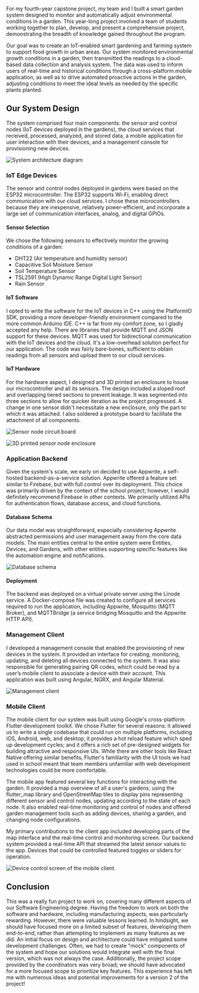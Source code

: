 For my fourth-year capstone project, my team and I built a smart garden system designed to monitor and automatically adjust environmental conditions in a garden. This year-long project involved a team of students working together to plan, develop, and present a comprehensive project, demonstrating the breadth of knowledge gained throughout the program.

Our goal was to create an IoT-enabled smart gardening and farming system to support food growth in urban areas. Our system monitored environmental growth conditions in a garden, then transmitted the readings to a cloud-based data collection and analysis system. The data was used to inform users of real-time and historical conditions through a cross-platform mobile application, as well as to drive automated proactive actions in the garden, adjusting conditions to meet the ideal levels as needed by the specific plants planted.

## Our System Design

The system comprised four main components: the sensor and control nodes (IoT devices deployed in the gardens), the cloud services that received, processed, analyzed, and stored data, a mobile application for user interaction with their devices, and a management console for provisioning new devices.

![System architecture diagram](https://raw.githubusercontent.com/computebender/benmunrome-articles/a69111118d8292d7ab91f47b17a0f06f01206a25/capstone-smart-garden/system_architecture.png "System architecture diagram.")

### IoT Edge Devices

The sensor and control nodes deployed in gardens were based on the ESP32 microcontroller. The ESP32 supports Wi-Fi, enabling direct communication with our cloud services. I chose these microcontrollers because they are inexpensive, relatively power-efficient, and incorporate a large set of communication interfaces, analog, and digital GPIOs.

#### Sensor Selection

We chose the following sensors to effectively monitor the growing conditions of a garden:

- DHT22​ (Air temperature and humidity sensor)
- Capacitive Soil Moisture Sensor​
- Soil Temperature Sensor​
- TSL2591 (High Dynamic Range Digital Light Sensor)
- Rain Sensor​

#### IoT Software

I opted to write the software for the IoT devices in C++ using the PlatformIO SDK, providing a more developer-friendly environment compared to the more common Arduino IDE. C++ is far from my comfort zone, so I gladly accepted any help. There are libraries that provide MQTT and JSON support for these devices. MQTT was used for bidirectional communication with the IoT devices and the cloud. It's a low-overhead solution perfect for our application. The code was fairly bare-bones, sufficient to obtain readings from all sensors and upload them to our cloud services.

#### IoT Hardware

For the hardware aspect, I designed and 3D printed an enclosure to house our microcontroller and all its sensors. The design included a sloped roof and overlapping tiered sections to prevent leakage. It was segmented into three sections to allow for quicker iteration as the project progressed. A change in one sensor didn't necessitate a new enclosure, only the part to which it was attached. I also soldered a prototype board to facilitate the attachment of all components.

![Sensor node circuit board](https://raw.githubusercontent.com/computebender/benmunrome-articles/a69111118d8292d7ab91f47b17a0f06f01206a25/capstone-smart-garden/circuit_board.png "Circuit board that I soldered for the sensor node.")

![3D printed sensor node enclosure](https://raw.githubusercontent.com/computebender/benmunrome-articles/a69111118d8292d7ab91f47b17a0f06f01206a25/capstone-smart-garden/enclosure.png "3D printed enclosure for the sensor node.")

### Application Backend

Given the system's scale, we early on decided to use Appwrite, a self-hosted backend-as-a-service solution. Appwrite offered a feature set similar to Firebase, but with full control over its deployment. This choice was primarily driven by the context of the school project; however, I would definitely recommend Firebase in other contexts. We primarily utilized APIs for authentication flows, database access, and cloud functions.

#### Database Schema

Our data model was straightforward, especially considering Appwrite abstracted permissions and user management away from the core data models. The main entities central to the entire system were Entities, Devices, and Gardens, with other entities supporting specific features like the automation engine and notifications.

![Database schema](https://raw.githubusercontent.com/computebender/benmunrome-articles/a69111118d8292d7ab91f47b17a0f06f01206a25/capstone-smart-garden/database_schema.png "The database schema supporting our system.")

#### Deployment

The backend was deployed on a virtual private server using the Linode service. A Docker-compose file was created to configure all services required to run the application, including Appwrite, Mosquitto (MQTT Broker), and MQTTBridge (a service bridging Mosquitto and the Appwrite HTTP API).

### Management Client

I developed a management console that enabled the provisioning of new devices in the system. It provided an interface for creating, monitoring, updating, and deleting all devices connected to the system. It was also responsible for generating pairing QR codes, which could be read by a user’s mobile client to associate a device with their account. This application was built using Angular, NGRX, and Angular Material.

![Management client](https://raw.githubusercontent.com/computebender/benmunrome-articles/a69111118d8292d7ab91f47b17a0f06f01206a25/capstone-smart-garden/management_client.png "Angular application for managing and provisioning devices.")

### Mobile Client

The mobile client for our system was built using Google's cross-platform Flutter development toolkit. We chose Flutter for several reasons: it allowed us to write a single codebase that could run on multiple platforms, including iOS, Android, web, and desktop; it provides a hot reload feature which sped up development cycles; and it offers a rich set of pre-designed widgets for building attractive and responsive UIs. While there are other tools like React Native offering similar benefits, Flutter's familiarity with the UI tools we had used in school meant that team members unfamiliar with web development technologies could be more comfortable.

The mobile app featured several key functions for interacting with the garden. It provided a map overview of all a user's gardens, using the flutter_map library and OpenStreetMap tiles to display pins representing different sensor and control nodes, updating according to the state of each node. It also enabled real-time monitoring and control of nodes and offered garden management tools such as adding devices, sharing a garden, and changing node configurations.

My primary contributions to the client app included developing parts of the map interface and the real-time control and monitoring screen. Our backend system provided a real-time API that streamed the latest sensor values to the app. Devices that could be controlled featured toggles or sliders for operation.

![](https://raw.githubusercontent.com/computebender/benmunrome-articles/a69111118d8292d7ab91f47b17a0f06f01206a25/capstone-smart-garden/mobile_client.png "Device control screen of the mobile client.")

## Conclusion

This was a really fun project to work on, covering many different aspects of our Software Engineering degree. Having the freedom to work on both the software and hardware, including manufacturing aspects, was particularly rewarding. However, there were valuable lessons learned. In hindsight, we should have focused more on a limited subset of features, developing them end-to-end, rather than attempting to implement as many features as we did. An initial focus on design and architecture could have mitigated some development challenges. Often, we had to create "mock" components of the system and hope our solutions would integrate well with the final version, which was not always the case. Additionally, the project scope provided by the coordinators was very broad; we should have advocated for a more focused scope to prioritize key features. This experience has left me with numerous ideas and potential improvements for a version 2 of the project!

